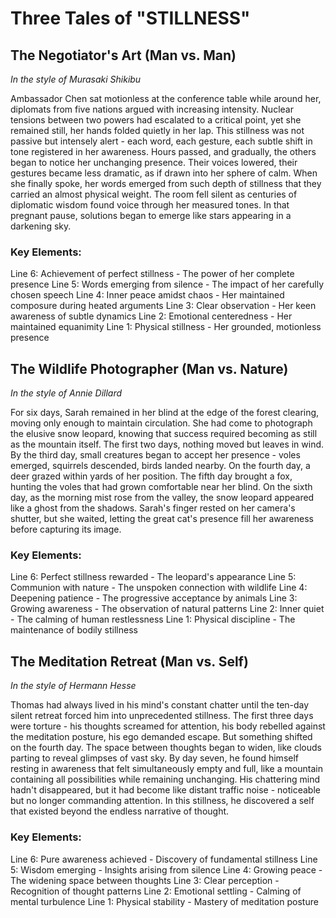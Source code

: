 # Three Tales of "STILLNESS"

## The Negotiator's Art (Man vs. Man)
*In the style of Murasaki Shikibu*

Ambassador Chen sat motionless at the conference table while around her, diplomats from five nations argued with increasing intensity. Nuclear tensions between two powers had escalated to a critical point, yet she remained still, her hands folded quietly in her lap. This stillness was not passive but intensely alert - each word, each gesture, each subtle shift in tone registered in her awareness. Hours passed, and gradually, the others began to notice her unchanging presence. Their voices lowered, their gestures became less dramatic, as if drawn into her sphere of calm. When she finally spoke, her words emerged from such depth of stillness that they carried an almost physical weight. The room fell silent as centuries of diplomatic wisdom found voice through her measured tones. In that pregnant pause, solutions began to emerge like stars appearing in a darkening sky.

### Key Elements:

Line 6: Achievement of perfect stillness - The power of her complete presence
Line 5: Words emerging from silence - The impact of her carefully chosen speech
Line 4: Inner peace amidst chaos - Her maintained composure during heated arguments
Line 3: Clear observation - Her keen awareness of subtle dynamics
Line 2: Emotional centeredness - Her maintained equanimity
Line 1: Physical stillness - Her grounded, motionless presence

## The Wildlife Photographer (Man vs. Nature)
*In the style of Annie Dillard*

For six days, Sarah remained in her blind at the edge of the forest clearing, moving only enough to maintain circulation. She had come to photograph the elusive snow leopard, knowing that success required becoming as still as the mountain itself. The first two days, nothing moved but leaves in wind. By the third day, small creatures began to accept her presence - voles emerged, squirrels descended, birds landed nearby. On the fourth day, a deer grazed within yards of her position. The fifth day brought a fox, hunting the voles that had grown comfortable near her blind. On the sixth day, as the morning mist rose from the valley, the snow leopard appeared like a ghost from the shadows. Sarah's finger rested on her camera's shutter, but she waited, letting the great cat's presence fill her awareness before capturing its image.

### Key Elements:

Line 6: Perfect stillness rewarded - The leopard's appearance
Line 5: Communion with nature - The unspoken connection with wildlife
Line 4: Deepening patience - The progressive acceptance by animals
Line 3: Growing awareness - The observation of natural patterns
Line 2: Inner quiet - The calming of human restlessness
Line 1: Physical discipline - The maintenance of bodily stillness

## The Meditation Retreat (Man vs. Self)
*In the style of Hermann Hesse*

Thomas had always lived in his mind's constant chatter until the ten-day silent retreat forced him into unprecedented stillness. The first three days were torture - his thoughts screamed for attention, his body rebelled against the meditation posture, his ego demanded escape. But something shifted on the fourth day. The space between thoughts began to widen, like clouds parting to reveal glimpses of vast sky. By day seven, he found himself resting in awareness that felt simultaneously empty and full, like a mountain containing all possibilities while remaining unchanging. His chattering mind hadn't disappeared, but it had become like distant traffic noise - noticeable but no longer commanding attention. In this stillness, he discovered a self that existed beyond the endless narrative of thought.

### Key Elements:

Line 6: Pure awareness achieved - Discovery of fundamental stillness
Line 5: Wisdom emerging - Insights arising from silence
Line 4: Growing peace - The widening space between thoughts
Line 3: Clear perception - Recognition of thought patterns
Line 2: Emotional settling - Calming of mental turbulence
Line 1: Physical stability - Mastery of meditation posture